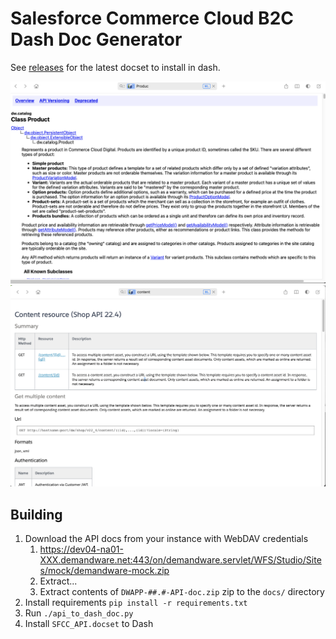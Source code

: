 # Salesforce Commerce Cloud B2C Dash Doc Generator

See [releases](https://github.com/clavery/docset-sfcc-b2c/releases/latest) for the latest docset to install in dash.

![screen.png](./screen.png)
![screen2.png](./screen2.png)

## Building

1. Download the API docs from your instance with WebDAV credentials
   1. https://dev04-na01-XXX.demandware.net:443/on/demandware.servlet/WFS/Studio/Sites/mock/demandware-mock.zip
   2. Extract...
   3. Extract contents of `DWAPP-##.#-API-doc.zip` zip to the `docs/` directory
2. Install requirements `pip install -r requirements.txt`
3. Run `./api_to_dash_doc.py`
4. Install `SFCC_API.docset` to Dash